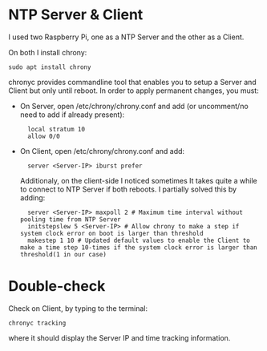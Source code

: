 # NTP Server & Client

I used two Raspberry Pi, one as a NTP Server and the other as a Client.

On both I install chrony:

	sudo apt install chrony

chronyc provides commandline tool that enables you to setup a Server and Client but only until reboot.
In order to apply permanent changes, you must:

- On Server, open /etc/chrony/chrony.conf and add (or uncomment/no need to add if already present):

		local stratum 10
		allow 0/0

- On Client, open /etc/chrony/chrony.conf and add:

		server <Server-IP> iburst prefer

	Additionaly, on the client-side I noticed sometimes It takes quite a while to connect to NTP Server if both reboots. I partially solved this by adding:
		
		server <Server-IP> maxpoll 2 # Maximum time interval without pooling time from NTP Server
		initstepslew 5 <Server-IP> # Allow chrony to make a step if system clock error on boot is larger than threshold
		makestep 1 10 # Updated default values to enable the Client to make a time step 10-times if the system clock error is larger than threshold(1 in our case)

# Double-check

Check on Client, by typing to the terminal:

	chronyc tracking

where it should display the Server IP and time tracking information.  
